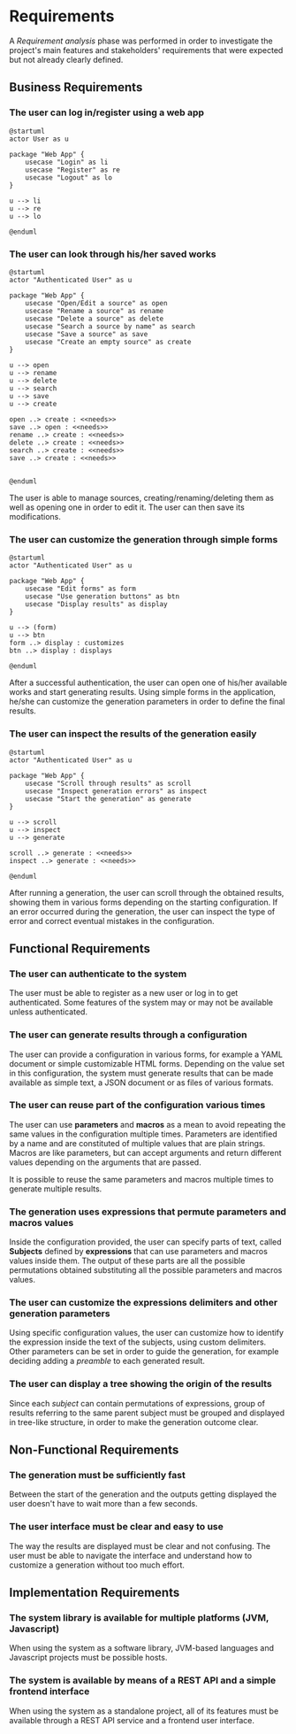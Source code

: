 # Requirements

A *Requirement analysis* phase was performed in order to investigate the project's main features and stakeholders'
requirements that were expected but not already clearly defined.

## Business Requirements

### The user can log in/register using a web app

```plantuml
@startuml
actor User as u

package "Web App" {
    usecase "Login" as li
    usecase "Register" as re
    usecase "Logout" as lo
}

u --> li
u --> re
u --> lo

@enduml
```

### The user can look through his/her saved works

```plantuml
@startuml
actor "Authenticated User" as u

package "Web App" {
    usecase "Open/Edit a source" as open
    usecase "Rename a source" as rename
    usecase "Delete a source" as delete
    usecase "Search a source by name" as search
    usecase "Save a source" as save
    usecase "Create an empty source" as create
}

u --> open
u --> rename
u --> delete
u --> search
u --> save
u --> create

open ..> create : <<needs>>
save ..> open : <<needs>>
rename ..> create : <<needs>>
delete ..> create : <<needs>>
search ..> create : <<needs>>
save ..> create : <<needs>>


@enduml
```

The user is able to manage sources, creating/renaming/deleting them as well as opening one in order to edit it. The user
can then save its modifications.

### The user can customize the generation through simple forms

```plantuml
@startuml
actor "Authenticated User" as u

package "Web App" {
    usecase "Edit forms" as form
    usecase "Use generation buttons" as btn
    usecase "Display results" as display
}

u --> (form) 
u --> btn 
form ..> display : customizes
btn ..> display : displays

@enduml
```

After a successful authentication, the user can open one of his/her available works and start generating results.
Using simple forms in the application, he/she can customize the generation parameters in order to define the final 
results.

### The user can inspect the results of the generation easily

```plantuml
@startuml
actor "Authenticated User" as u

package "Web App" {
    usecase "Scroll through results" as scroll
    usecase "Inspect generation errors" as inspect
    usecase "Start the generation" as generate
}

u --> scroll
u --> inspect
u --> generate

scroll ..> generate : <<needs>>
inspect ..> generate : <<needs>>

@enduml
```

After running a generation, the user can scroll through the obtained results, showing them in various forms depending
on the starting configuration. If an error occurred during the generation, the user can inspect the type of error and 
correct eventual mistakes in the configuration.

## Functional Requirements

### The user can authenticate to the system

The user must be able to register as a new user or log in to get authenticated. Some features of the system may or 
may not be available unless authenticated. 

### The user can generate results through a configuration

The user can provide a configuration in various forms, for example a YAML document or simple customizable HTML forms.
Depending on the value set in this configuration, the system must generate results that can be made available as 
simple text, a JSON document or as files of various formats. 

### The user can reuse part of the configuration various times 

The user can use **parameters** and **macros** as a mean to avoid repeating the same values in the configuration 
multiple times. Parameters are identified by a name and are constituted of multiple values that are plain strings. 
Macros are like parameters, but can accept arguments and return different values depending on the arguments that are 
passed. 

It is possible to reuse the same parameters and macros multiple times to generate multiple results.

### The generation uses expressions that permute parameters and macros values

Inside the configuration provided, the user can specify parts of text, called **Subjects** defined by **expressions**
that can use parameters and macros values inside them. The output of these parts are all the possible permutations 
obtained substituting all the possible parameters and macros values. 

### The user can customize the expressions delimiters and other generation parameters

Using specific configuration values, the user can customize how to identify the expression inside the text of the 
subjects, using custom delimiters. Other parameters can be set in order to guide the generation, for example 
deciding adding a *preamble* to each generated result. 

### The user can display a tree showing the origin of the results

Since each *subject* can contain permutations of expressions, group of results referring to the same parent subject 
must be grouped and displayed in tree-like structure, in order to make the generation outcome clear.

## Non-Functional Requirements

### The generation must be sufficiently fast

Between the start of the generation and the outputs getting displayed the user doesn't have to wait more than a few 
seconds.

### The user interface must be clear and easy to use

The way the results are displayed must be clear and not confusing. The user must be able to navigate the interface 
and understand how to customize a generation without too much effort.

## Implementation Requirements

### The system library is available for multiple platforms (JVM, Javascript)

When using the system as a software library, JVM-based languages and Javascript projects must be possible hosts.

### The system is available by means of a REST API and a simple frontend interface

When using the system as a standalone project, all of its features must be available through a REST API service and 
a frontend user interface. 